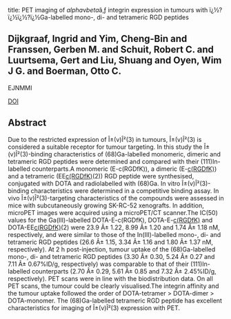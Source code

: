 title: PET imaging of $alpha$v$beta$â‚ƒ integrin expression in tumours with ï¿½?ï¿½ï¿½?ï¿½Ga-labelled mono-, di- and tetrameric RGD peptides

## Dijkgraaf, Ingrid and Yim, Cheng-Bin and Franssen, Gerben M. and Schuit, Robert C. and Luurtsema, Gert and Liu, Shuang and Oyen, Wim J G. and Boerman, Otto C.
EJNMMI

<a href="https://doi.org/10.1007/s00259-010-1615-x">DOI</a>

## Abstract
Due to the restricted expression of Î±(v)Î²(3) in tumours, Î±(v)Î²(3) is considered a suitable receptor for tumour targeting. In this study the Î±(v)Î²(3)-binding characteristics of (68)Ga-labelled monomeric, dimeric and tetrameric RGD peptides were determined and compared with their (111)In-labelled counterparts.A monomeric (E-c(RGDfK)), a dimeric (E-[c(RGDfK)](2)) and a tetrameric (EE[c(RGDfK)](2)(2)) RGD peptide were synthesised, conjugated with DOTA and radiolabelled with (68)Ga. In vitro Î±(v)Î²(3)-binding characteristics were determined in a competitive binding assay. In vivo Î±(v)Î²(3)-targeting characteristics of the compounds were assessed in mice with subcutaneously growing SK-RC-52 xenografts. In addition, microPET images were acquired using a microPET/CT scanner.The IC(50) values for the Ga(III)-labelled DOTA-E-c(RGDfK), DOTA-E-[c(RGDfK)](2) and DOTA-EE[c(RGDfK)](2)(2) were 23.9 Â± 1.22, 8.99 Â± 1.20 and 1.74 Â± 1.18 nM, respectively, and were similar to those of the In(III)-labelled mono-, di- and tetrameric RGD peptides (26.6 Â± 1.15, 3.34 Â± 1.16 and 1.80 Â± 1.37 nM, respectively). At 2 h post-injection, tumour uptake of the (68)Ga-labelled mono-, di- and tetrameric RGD peptides (3.30 Â± 0.30, 5.24 Â± 0.27 and 7.11 Â± 0.67%ID/g, respectively) was comparable to that of their (111)In-labelled counterparts (2.70 Â± 0.29, 5.61 Â± 0.85 and 7.32 Â± 2.45%ID/g, respectively). PET scans were in line with the biodistribution data. On all PET scans, the tumour could be clearly visualised.The integrin affinity and the tumour uptake followed the order of DOTA-tetramer > DOTA-dimer > DOTA-monomer. The (68)Ga-labelled tetrameric RGD peptide has excellent characteristics for imaging of Î±(v)Î²(3) expression with PET.

